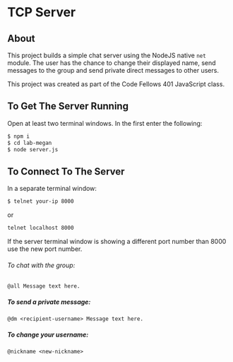 # TCP Server
## About
This project builds a simple chat server using the NodeJS native `net` module. The user has the chance to change their displayed name, send messages to the group and send private direct messages to other users.

This project was created as part of the Code Fellows 401 JavaScript class.

## To Get The Server Running
Open at least two terminal windows. In the first enter the following:
```sh
$ npm i
$ cd lab-megan
$ node server.js
```
## To Connect To The Server
In a separate terminal window:
```sh
$ telnet your-ip 8000
```
or
```sh
telnet localhost 8000
```
If the server terminal window is showing a different port number than 8000 use the new port number.

###### To chat with the group:
`@all Message text here.`
##### To send a private message:
`@dm <recipient-username> Message text here.`
##### To change your username:
`@nickname <new-nickname>`

